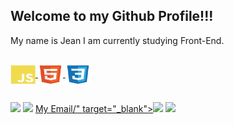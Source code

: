 ## Welcome to my Github Profile!!!
My name is Jean I am currently studying Front-End.

<div align="center">
  <a href="https://github.com/jeanmoreiraa">
</div>
  <div style="display: inline_block"><br>
  <img align="center" alt="Jean-JavaScript" height="30" width="40" src="https://raw.githubusercontent.com/devicons/devicon/master/icons/javascript/javascript-plain.svg">
  <img align="center" alt="Jean-HTML" height="30" width="40" src="https://raw.githubusercontent.com/devicons/devicon/master/icons/html5/html5-original.svg">
  <img align="center" alt="Jean-CSS" height="30" width="40" src="https://raw.githubusercontent.com/devicons/devicon/master/icons/css3/css3-original.svg">

</div>
  
   ##
  
  <div>
  <a href="https://www.instagram.com/jeanmoreiraa/" target="_blank"><img src="https://img.shields.io/badge/-Instagram-%23E4405F?style=for-the-badge&logo=instagram&logoColor=white" target="_blank"></a>
  <a href="https://www.linkedin.com/in/jeanmoreiraa/" target="_blank"><img src="https://img.shields.io/badge/-LinkedIn-%230077B5?style=for-the-badge&logo=linkedin&logoColor=white" target="_blank"></a>
  <a href="mailto:jeancm110@gmail.com">My Email/" target="_blank"><img src="https://[img.shields.io/badge/-LinkedIn-%230077B5?style=for-the-badge&logo=linkedin&logoColor=white](https://icons8.com.br/icon/pJJmXPomYuPv/email)" target="_blank"></a>
    <a href="mailto:jeancm110@gmail.com/" target="_blank"><img src="[https://img.shields.io/badge/-Instagram-%23E4405F?style=for-the-badge&logo=instagram&logoColor=white" target=](https://icons8.com.br/icon/pJJmXPomYuPv/email)"_blank"></a>
  </div>
